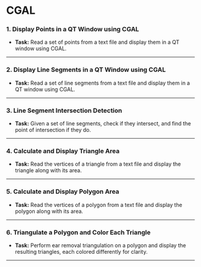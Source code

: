 # CGAL

### 1. Display Points in a QT Window using CGAL

-   **Task:** Read a set of points from a text file and display them in a QT window using CGAL.

---

### 2. Display Line Segments in a QT Window using CGAL

-   **Task:** Read a set of line segments from a text file and display them in a QT window using CGAL.

---

### 3. Line Segment Intersection Detection

-   **Task:** Given a set of line segments, check if they intersect, and find the point of intersection if they do.

---

### 4. Calculate and Display Triangle Area

-   **Task:** Read the vertices of a triangle from a text file and display the triangle along with its area.

---

### 5. Calculate and Display Polygon Area

-   **Task:** Read the vertices of a polygon from a text file and display the polygon along with its area.

---

### 6. Triangulate a Polygon and Color Each Triangle

-   **Task:** Perform ear removal triangulation on a polygon and display the resulting triangles, each colored differently for clarity.

---
